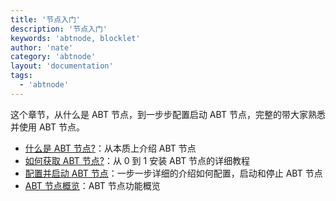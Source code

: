 ```yaml
---
title: '节点入门'
description: '节点入门'
keywords: 'abtnode, blocklet'
author: 'nate'
category: 'abtnode'
layout: 'documentation'
tags:
  - 'abtnode'
---
```


这个章节，从什么是 ABT 节点，到一步步配置启动 ABT 节点，完整的带大家熟悉并使用 ABT 节点。

- [什么是 ABT 节点?](./what-is-abt-node)：从本质上介绍 ABT 节点
- [如何获取 ABT 节点?](./how-to-get-abtnode)：从 0 到 1 安装 ABT 节点的详细教程
- [配置并启动 ABT 节点](./setup-your-abt-node)：一步一步详细的介绍如何配置，启动和停止 ABT 节点
- [ABT 节点概览](./abtnode-overview)：ABT 节点功能概览
